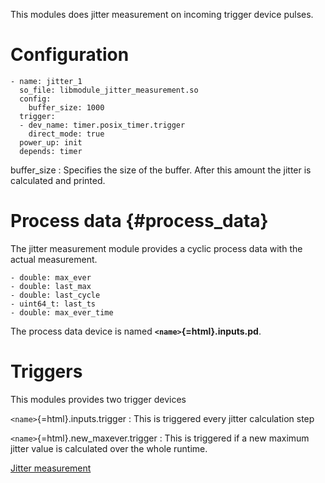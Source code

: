 This modules does jitter measurement on incoming trigger device pulses.

# Configuration

`- name: jitter_1`\
`  so_file: libmodule_jitter_measurement.so`\
`  config:`\
`    buffer_size: 1000`\
`  trigger:`\
`  - dev_name: timer.posix_timer.trigger`\
`    direct_mode: true`\
`  power_up: init`\
`  depends: timer`

buffer_size
:   Specifies the size of the buffer. After this amount the jitter is
    calculated and printed.

# Process data {#process_data}

The jitter measurement module provides a cyclic process data with the
actual measurement.

`- double: max_ever`\
`- double: last_max`\
`- double: last_cycle`\
`- uint64_t: last_ts`\
`- double: max_ever_time`

The process data device is named **`<name>`{=html}.inputs.pd**.

# Triggers

This modules provides two trigger devices

`<name>`{=html}.inputs.trigger
:   This is triggered every jitter calculation step

`<name>`{=html}.new_maxever.trigger
:   This is triggered if a new maximum jitter value is calculated over
    the whole runtime.

[Jitter measurement](Category:Robotkernel-5 "wikilink")
